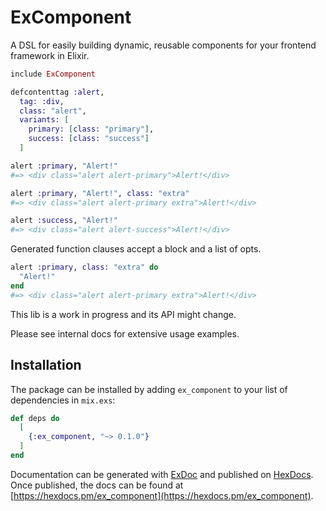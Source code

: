 # ExComponent

A DSL for easily building dynamic, reusable components for your frontend framework in Elixir.

```elixir
include ExComponent

defcontenttag :alert,
  tag: :div,
  class: "alert",
  variants: [
    primary: [class: "primary"],
    success: [class: "success"]
  ]

alert :primary, "Alert!"
#=> <div class="alert alert-primary">Alert!</div>

alert :primary, "Alert!", class: "extra"
#=> <div class="alert alert-primary extra">Alert!</div>

alert :success, "Alert!"
#=> <div class="alert alert-success">Alert!</div>
```

Generated function clauses accept a block and a list of opts.

```elixir
alert :primary, class: "extra" do
  "Alert!"
end
#=> <div class="alert alert-primary extra">Alert!</div>
```

This lib is a work in progress and its API might change.

Please see internal docs for extensive usage examples.

## Installation

The package can be installed by adding `ex_component` to your list of dependencies in `mix.exs`:

```elixir
def deps do
  [
    {:ex_component, "~> 0.1.0"}
  ]
end
```

Documentation can be generated with [ExDoc](https://github.com/elixir-lang/ex_doc)
and published on [HexDocs](https://hexdocs.pm). Once published, the docs can
be found at [https://hexdocs.pm/ex_component](https://hexdocs.pm/ex_component).
